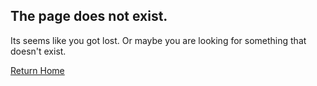 ## The page does not exist.

Its seems like you got lost. Or maybe you are looking for something that doesn't exist.

[Return Home](/?id=main)
